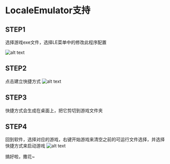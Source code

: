 ﻿---
order: 5
---

# LocaleEmulator支持

## STEP1
选择游戏exe文件，选择LE菜单中的修改此程序配置

![alt text](/usage/le-usage1.png)
## STEP2
点击建立快捷方式
![alt text](/usage/le-usage2.png)
## STEP3
快捷方式会生成在桌面上，把它剪切到游戏文件夹
## STEP4
回到软件，选择对应的游戏，右键开始游戏来清空之前的可运行文件选择，并选择快捷方式来启动游戏
![alt text](/usage/le-usage3.png)

搞好啦，撒花~
